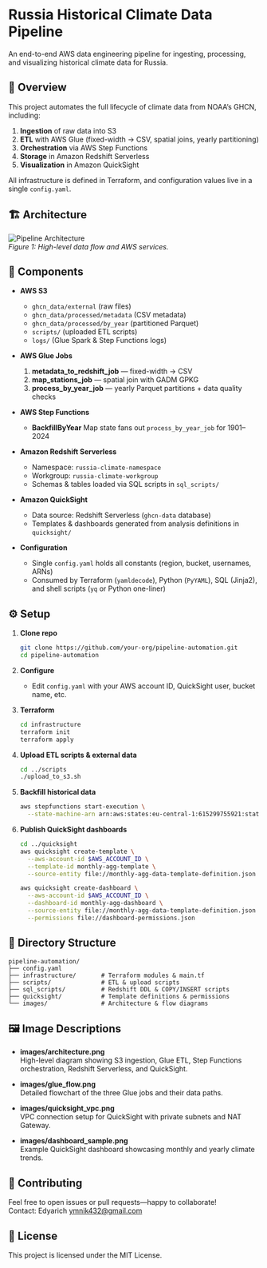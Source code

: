 # Russia Historical Climate Data Pipeline

An end-to-end AWS data engineering pipeline for ingesting, processing, and visualizing historical climate data for Russia.

## 📖 Overview

This project automates the full lifecycle of climate data from NOAA’s GHCN, including:

1. **Ingestion** of raw data into S3  
2. **ETL** with AWS Glue (fixed-width → CSV, spatial joins, yearly partitioning)  
3. **Orchestration** via AWS Step Functions  
4. **Storage** in Amazon Redshift Serverless  
5. **Visualization** in Amazon QuickSight  

All infrastructure is defined in Terraform, and configuration values live in a single `config.yaml`.  

## 🏗 Architecture

![Pipeline Architecture](images/architecture.png)  
*Figure 1: High-level data flow and AWS services.*

## 🔧 Components

- **AWS S3**  
  - `ghcn_data/external` (raw files)  
  - `ghcn_data/processed/metadata` (CSV metadata)  
  - `ghcn_data/processed/by_year` (partitioned Parquet)  
  - `scripts/` (uploaded ETL scripts)  
  - `logs/` (Glue Spark & Step Functions logs)  

- **AWS Glue Jobs**  
  1. **metadata_to_redshift_job** — fixed-width → CSV  
  2. **map_stations_job** — spatial join with GADM GPKG  
  3. **process_by_year_job** — yearly Parquet partitions + data quality checks  

- **AWS Step Functions**  
  - **BackfillByYear** Map state fans out `process_by_year_job` for 1901–2024  

- **Amazon Redshift Serverless**  
  - Namespace: `russia-climate-namespace`  
  - Workgroup: `russia-climate-workgroup`  
  - Schemas & tables loaded via SQL scripts in `sql_scripts/`  

- **Amazon QuickSight**  
  - Data source: Redshift Serverless (`ghcn-data` database)  
  - Templates & dashboards generated from analysis definitions in `quicksight/`  

- **Configuration**  
  - Single `config.yaml` holds all constants (region, bucket, usernames, ARNs)  
  - Consumed by Terraform (`yamldecode`), Python (`PyYAML`), SQL (Jinja2), and shell scripts (`yq` or Python one-liner)  

## ⚙️ Setup

1. **Clone repo**  
   ```bash
   git clone https://github.com/your-org/pipeline-automation.git
   cd pipeline-automation
   ```

2. **Configure**  
   - Edit `config.yaml` with your AWS account ID, QuickSight user, bucket name, etc.

3. **Terraform**  
   ```bash
   cd infrastructure
   terraform init
   terraform apply
   ```

4. **Upload ETL scripts & external data**  
   ```bash
   cd ../scripts
   ./upload_to_s3.sh
   ```

5. **Backfill historical data**  
   ```bash
   aws stepfunctions start-execution \
     --state-machine-arn arn:aws:states:eu-central-1:615299755921:stateMachine:BackfillByYear
   ```

6. **Publish QuickSight dashboards**  
   ```bash
   cd ../quicksight
   aws quicksight create-template \
     --aws-account-id $AWS_ACCOUNT_ID \
     --template-id monthly-agg-template \
     --source-entity file://monthly-agg-data-template-definition.json

   aws quicksight create-dashboard \
     --aws-account-id $AWS_ACCOUNT_ID \
     --dashboard-id monthly-agg-dashboard \
     --source-entity file://monthly-agg-data-template-definition.json \
     --permissions file://dashboard-permissions.json
   ```


## 📂 Directory Structure

```
pipeline-automation/
├── config.yaml
├── infrastructure/       # Terraform modules & main.tf
├── scripts/              # ETL & upload scripts
├── sql_scripts/          # Redshift DDL & COPY/INSERT scripts
├── quicksight/           # Template definitions & permissions
└── images/               # Architecture & flow diagrams
```


## 🖼 Image Descriptions

- **images/architecture.png**  
  High-level diagram showing S3 ingestion, Glue ETL, Step Functions orchestration, Redshift Serverless, and QuickSight.

- **images/glue_flow.png**  
  Detailed flowchart of the three Glue jobs and their data paths.

- **images/quicksight_vpc.png**  
  VPC connection setup for QuickSight with private subnets and NAT Gateway.

- **images/dashboard_sample.png**  
  Example QuickSight dashboard showcasing monthly and yearly climate trends.


## 🤝 Contributing

Feel free to open issues or pull requests—happy to collaborate!  
Contact: Edyarich <ymnik432@gmail.com>

## 📜 License

This project is licensed under the MIT License.